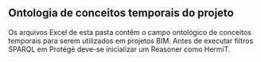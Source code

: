 ## Ontologia de conceitos temporais do projeto

Os arquivos Excel de esta pasta contêm o campo ontológico de conceitos temporais para serem utilizados em projetos BIM.
Antes de executar filtros SPARQL em Protégé deve-se inicializar um Reasoner como HermiT.

